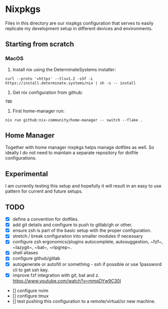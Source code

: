# Nixpkgs

Files in this directory are our nixpkgs configuration that serves to easily replicate my development setup in different devices and environments.

## Starting from scratch

### MacOS

1. Install nix using the DeterminateSystems installer:
  ```
  curl --proto '=https' --tlsv1.2 -sSf -L https://install.determinate.systems/nix | sh -s -- install
  ```
1. Get nix configuration from github:
  ```
  TBD
  ```
1. First home-manager run:
  ```
  nix run github:nix-community/home-manager -- switch --flake .
  ``` 

## Home Manager

Together with home manager nixpkgs helps manage dotfiles as well. So ideally I do not need to maintain a separate repository for dotfile configurations.

## Experimental

I am currently testing this setup and hopefully it will result in an easy to use pattern for current and future setups.

## TODO

* [x] define a convention for dotfiles.
* [x] add git details and configure to push to gitlab/gh or other.
* [x] ensure zsh is part of the basic setup with the proper configuration.
* [x] stretch / break configuraiton into smaller modules if necessary
* [x] configure zsh ergonomics/plugins autocomplete, autosuggestion, ~fzf~, ~lazygit~, ~bat~, ~ripgrep~.
* [x] shell aliases
* [x] configure github/gitlab
* [x] autogenerate or autofill or something - ssh if possible or use 1password cli to get ssh key.
* [x] improve fzf integration with git, bat and z. https://www.youtube.com/watch?v=mmqDYw9C30I
* [] configure nvim
* [] configure tmux
* [] test pushing this configuration to a remote/virtual/or new machine.